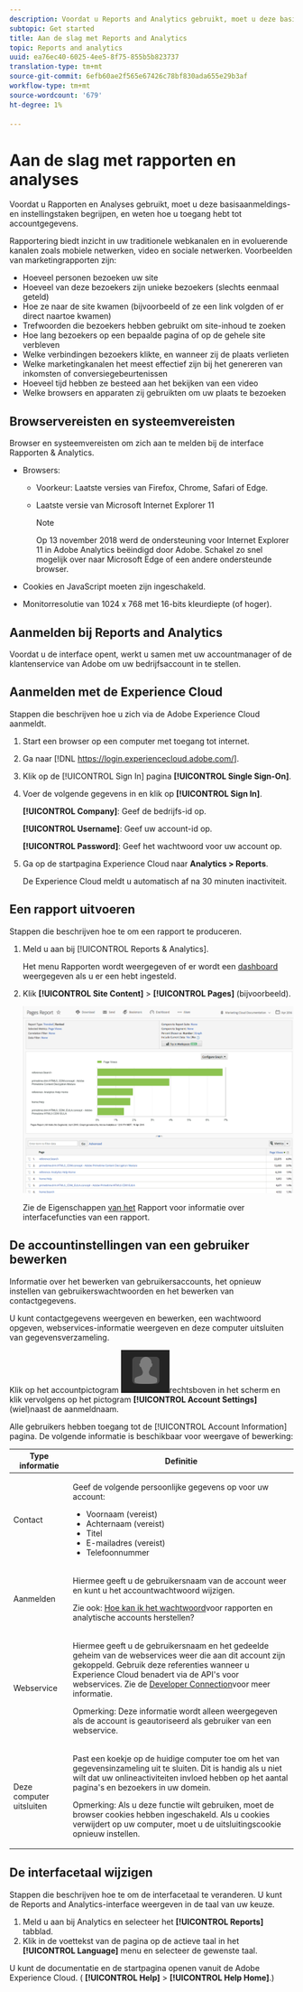 ```yaml
---
description: Voordat u Reports and Analytics gebruikt, moet u deze basistaken voor aanmelding en installatie begrijpen en controleren hoe u toegang krijgt tot accountgegevens.
subtopic: Get started
title: Aan de slag met Reports and Analytics
topic: Reports and analytics
uuid: ea76ec40-6025-4ee5-8f75-855b5b823737
translation-type: tm+mt
source-git-commit: 6efb60ae2f565e67426c78bf830ada655e29b3af
workflow-type: tm+mt
source-wordcount: '679'
ht-degree: 1%

---
```



# Aan de slag met rapporten en analyses

Voordat u Rapporten en Analyses gebruikt, moet u deze basisaanmeldings- en instellingstaken begrijpen, en weten hoe u toegang hebt tot accountgegevens.

Rapportering biedt inzicht in uw traditionele webkanalen en in evoluerende kanalen zoals mobiele netwerken, video en sociale netwerken. Voorbeelden van marketingrapporten zijn:

* Hoeveel personen bezoeken uw site
* Hoeveel van deze bezoekers zijn unieke bezoekers (slechts eenmaal geteld)
* Hoe ze naar de site kwamen (bijvoorbeeld of ze een link volgden of er direct naartoe kwamen)
* Trefwoorden die bezoekers hebben gebruikt om site-inhoud te zoeken
* Hoe lang bezoekers op een bepaalde pagina of op de gehele site verbleven
* Welke verbindingen bezoekers klikte, en wanneer zij de plaats verlieten
* Welke marketingkanalen het meest effectief zijn bij het genereren van inkomsten of conversiegebeurtenissen
* Hoeveel tijd hebben ze besteed aan het bekijken van een video
* Welke browsers en apparaten zij gebruikten om uw plaats te bezoeken

## Browservereisten en systeemvereisten

Browser en systeemvereisten om zich aan te melden bij de interface Rapporten &amp; Analytics.

* Browsers:

   * Voorkeur: Laatste versies van Firefox, Chrome, Safari of Edge.
   * Laatste versie van Microsoft Internet Explorer 11

      >[!NOTE]
      >
      >Op 13 november 2018 werd de ondersteuning voor Internet Explorer 11 in Adobe Analytics beëindigd door Adobe. Schakel zo snel mogelijk over naar Microsoft Edge of een andere ondersteunde browser.

* Cookies en JavaScript moeten zijn ingeschakeld.
* Monitorresolutie van 1024 x 768 met 16-bits kleurdiepte (of hoger).

## Aanmelden bij Reports and Analytics

Voordat u de interface opent, werkt u samen met uw accountmanager of de klantenservice van Adobe om uw bedrijfsaccount in te stellen.

## Aanmelden met de Experience Cloud

Stappen die beschrijven hoe u zich via de Adobe Experience Cloud aanmeldt.

1. Start een browser op een computer met toegang tot internet.
1. Ga naar [!DNL https://login.experiencecloud.adobe.com/].
1. Klik op de [!UICONTROL Sign In] pagina **[!UICONTROL Single Sign-On]**.
1. Voer de volgende gegevens in en klik op **[!UICONTROL Sign In]**.

   **[!UICONTROL Company]**: Geef de bedrijfs-id op.

   **[!UICONTROL Username]**: Geef uw account-id op.

   **[!UICONTROL Password]**: Geef het wachtwoord voor uw account op.
1. Ga op de startpagina Experience Cloud naar **Analytics > Reports**.

   De Experience Cloud meldt u automatisch af na 30 minuten inactiviteit.

## Een rapport uitvoeren

Stappen die beschrijven hoe te om een rapport te produceren.

1. Meld u aan bij [!UICONTROL Reports & Analytics].

   Het menu Rapporten wordt weergegeven of er wordt een [dashboard](/help/analyze/reports-analytics/dashboard.md) weergegeven als u er een hebt ingesteld.

1. Klik **[!UICONTROL Site Content]** > **[!UICONTROL Pages]** (bijvoorbeeld).

   ![](assets/pages_report.png)

   Zie de Eigenschappen [van het](/help/analyze/reports-analytics/overview/report-overview.md) Rapport voor informatie over interfacefuncties van een rapport.

## De accountinstellingen van een gebruiker bewerken

Informatie over het bewerken van gebruikersaccounts, het opnieuw instellen van gebruikerswachtwoorden en het bewerken van contactgegevens.

U kunt contactgegevens weergeven en bewerken, een wachtwoord opgeven, webservices-informatie weergeven en deze computer uitsluiten van gegevensverzameling.

Klik op het accountpictogram ![](assets/account.png)rechtsboven in het scherm en klik vervolgens op het pictogram **[!UICONTROL Account Settings]** (wiel)naast de aanmeldnaam.

Alle gebruikers hebben toegang tot de [!UICONTROL Account Information] pagina. De volgende informatie is beschikbaar voor weergave of bewerking:

<table id="table_58F5D292485F45F9902B372E4E1E3103"> 
 <thead> 
  <tr> 
   <th colname="col1" class="entry"> Type informatie </th> 
   <th colname="col2" class="entry"> Definitie </th> 
  </tr> 
 </thead>
 <tbody> 
  <tr> 
   <td> <p>Contact </p> </td> 
   <td> <p>Geef de volgende persoonlijke gegevens op voor uw account: </p> 
    <ul id="ul_7925E35904EB47E3AC648FA80A09EF91"> 
     <li id="li_CDD8D7B73A1D4C78A41FF02BD0E5E788">Voornaam (vereist) </li> 
     <li id="li_7255F50ABFFA4EE8A0A9D04F92BE432D">Achternaam (vereist) </li> 
     <li id="li_3DF6107291CC4D46AAA0E4A13D59128F">Titel </li> 
     <li id="li_B5BE95E0FE594939A2D4C6680A6B8BDD">E-mailadres (vereist) </li> 
     <li id="li_B764239241CE4F1CA74F77D796E7AB1D">Telefoonnummer </li> 
    </ul> </td> 
  </tr> 
  <tr> 
   <td> <p> Aanmelden </p> </td> 
   <td> <p>Hiermee geeft u de gebruikersnaam van de account weer en kunt u het accountwachtwoord wijzigen. </p> <p>Zie ook: <a href="https://helpx.adobe.com/analytics/kb/How-to-Reset-Report-and-analytics-password.html"  > Hoe kan ik het wachtwoord</a>voor rapporten en analytische accounts herstellen? </p> </td> 
  </tr> 
  <tr> 
   <td> <p>Webservice </p> </td> 
   <td> <p>Hiermee geeft u de gebruikersnaam en het gedeelde geheim van de webservices weer die aan dit account zijn gekoppeld. Gebruik deze referenties wanneer u Experience Cloud benadert via de API's voor webservices. Zie de <a href="https://marketing.adobe.com/developer"  > Developer Connection</a>voor meer informatie. </p> <p> <p>Opmerking:  Deze informatie wordt alleen weergegeven als de account is geautoriseerd als gebruiker van een webservice. </p> </p> </td> 
  </tr> 
  <tr> 
   <td> <p> Deze computer uitsluiten </p> </td> 
   <td> <p>Past een koekje op de huidige computer toe om het van gegevensinzameling uit te sluiten. Dit is handig als u niet wilt dat uw onlineactiviteiten invloed hebben op het aantal pagina's en bezoekers in uw domein. </p> <p> <p>Opmerking:  Als u deze functie wilt gebruiken, moet de browser cookies hebben ingeschakeld. Als u cookies verwijdert op uw computer, moet u de uitsluitingscookie opnieuw instellen. </p> </p> </td> 
  </tr> 
 </tbody> 
</table>

## De interfacetaal wijzigen

Stappen die beschrijven hoe te om de interfacetaal te veranderen. U kunt de Reports and Analytics-interface weergeven in de taal van uw keuze.

1. Meld u aan bij Analytics en selecteer het **[!UICONTROL Reports]** tabblad.
1. Klik in de voettekst van de pagina op de actieve taal in het **[!UICONTROL Language]** menu en selecteer de gewenste taal.

U kunt de documentatie en de startpagina openen vanuit de Adobe Experience Cloud. ( **[!UICONTROL Help]** > **[!UICONTROL Help Home]**.)
